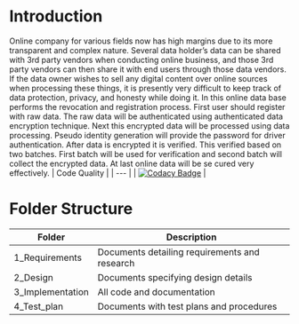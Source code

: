 # Introduction
Online company for various fields now has high margins due to its more transparent and complex nature. Several data holder’s data can be shared with 3rd party vendors when conducting online business, and those 3rd party vendors can then share it with end users through those data vendors. If the data owner wishes to sell any digital content over online sources when processing these things, it is presently very difficult to keep track of data protection, privacy, and honesty while doing it. In this online data base performs the revocation and registration process. First user should register with raw data. The raw data will be authenticated using authenticated data encryption technique. Next this encrypted data will be processed using data processing. Pseudo identity generation will provide the password for driver authentication. After data is encrypted it is verified. This verified based on two batches. First batch will be used for verification and second batch will collect the encrypted data. At last online data will be se cured very effectively.
| Code Quality |
| --- |
| [![Codacy Badge](https://app.codacy.com/project/badge/Grade/507553cfe59f48a9a308e8fa27e674c9)](https://www.codacy.com/gh/Praneetha98/sample-1/dashboard?utm_source=github.com&amp;utm_medium=referral&amp;utm_content=Praneetha98/sample-1&amp;utm_campaign=Badge_Grade) |
# Folder Structure
| Folder | Description |
| --- | --- |
| 1_Requirements | Documents detailing requirements and research |
| 2_Design | Documents specifying design details |
| 3_Implementation | All code and documentation |
| 4_Test_plan | Documents with test plans and procedures |
